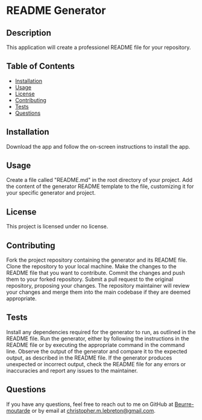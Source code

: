 # README Generator
        
## Description

This application will create a professionel README file for your repository.
        
## Table of Contents

- [Installation](#installation)
- [Usage](#usage)
- [License](#license)
- [Contributing](#contributing)
- [Tests](#tests)
- [Questions](#questions)
        
## Installation

Download the app and follow the on-screen instructions to install the app.
        
## Usage

Create a file called "README.md" in the root directory of your project.
Add the content of the generator README template to the file, customizing it for your specific generator and project.

## License

This project is licensed under no license.
        
## Contributing

Fork the project repository containing the generator and its README file.
Clone the repository to your local machine.
Make the changes to the README file that you want to contribute.
Commit the changes and push them to your forked repository.
Submit a pull request to the original repository, proposing your changes.
The repository maintainer will review your changes and merge them into the main codebase if they are deemed appropriate.
        
## Tests

Install any dependencies required for the generator to run, as outlined in the README file.
Run the generator, either by following the instructions in the README file or by executing the appropriate command in the command line.
Observe the output of the generator and compare it to the expected output, as described in the README file.
If the generator produces unexpected or incorrect output, check the README file for any errors or inaccuracies and report any issues to the maintainer.
        
## Questions

If you have any questions, feel free to reach out to me on GitHub at [Beurre-moutarde](https://github.com/Beurre-moutarde) or by email at christopher.m.lebreton@gmail.com.
